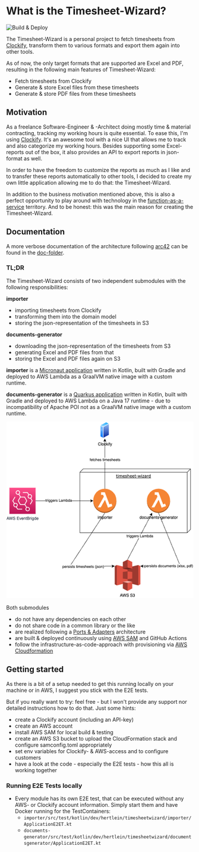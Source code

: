 # What is the Timesheet-Wizard?

![Build & Deploy](https://github.com/tinohertlein/timesheet-wizard/actions/workflows/masterbranch.yml/badge.svg?event=push)

The Timesheet-Wizard is a personal project to fetch timesheets from [Clockify](https://clockify.me/de/), transform them
to various formats
and export them again into other tools.

As of now, the only target formats that are supported are Excel and PDF, resulting in the
following main features of Timesheet-Wizard:

- Fetch timesheets from Clockify
- Generate & store Excel files from these timesheets
- Generate & store PDF files from these timesheets

## Motivation

As a freelance Software-Engineer & -Architect doing mostly time & material contracting, tracking my working hours is
quite essential. To ease this, I'm using [Clockify](https://clockify.me/). It's an awesome tool with a nice UI that
allows me to track and also categorize my working hours. Besides supporting some Excel-reports out of the box, it also
provides an API to export reports in json-format as well.

In order to have the freedom to customize the reports as much as I like and to transfer these reports automatically to
other tools, I decided to create my own little application
allowing me to do that: the Timesheet-Wizard.

In addition to the business motivation mentioned above, this is also a perfect opportunity to play around with
technology in the [function-as-a-service](https://en.wikipedia.org/wiki/Function_as_a_service) territory.
And to be honest: this was the main reason for creating the Timesheet-Wizard.

## Documentation

A more verbose documentation of the architecture following [arc42](https://arc42.org/) can be found in
the [doc-folder](doc/README.md).

### TL;DR

The Timesheet-Wizard consists of two independent submodules with the following responsibilities:

**importer**

- importing timesheets from Clockify
- transforming them into the domain model
- storing the json-representation of the timesheets in S3

**documents-generator**

- downloading the json-representation of the timesheets from S3
- generating Excel and PDF files from that
- storing the Excel and PDF files again on S3

**importer** is a [Micronaut application](https://micronaut.io/) written in Kotlin, built with Gradle and
deployed to AWS Lambda as a GraalVM native
image with a custom runtime.

**documents-generator** is a [Quarkus application](https://quarkus.io/) written in Kotlin, built with Gradle and deployed
to AWS Lambda on a Java 17 runtime - due to
incompatibility of Apache POI not as a GraalVM native image with a custom runtime.

![Technical context](doc/assets/context-technical.drawio.png "Technical context")

Both submodules

- do not have any dependencies on each other
- do not share code in a common library or the like
- are realized following a [Ports & Adapters](https://en.wikipedia.org/wiki/Hexagonal_architecture_(software))
  architecture
- are built & deployed continuously
  using [AWS SAM](https://docs.aws.amazon.com/serverless-application-model/latest/developerguide/what-is-sam.html) and
  GitHub Actions
- follow the infrastructure-as-code-approach with provisioning
  via [AWS Cloudformation](https://aws.amazon.com/cloudformation/?nc1=h_ls)

## Getting started

As there is a bit of a setup needed to get this running locally on your machine or in AWS, I suggest you stick with the
E2E tests.

But if you really want to try: feel free - but I won't provide any support nor detailed instructions how to do that.
Just some hints:

- create a Clockify account (including an API-key)
- create an AWS account
- install AWS SAM for local build & testing
- create an AWS S3 bucket to upload the CloudFormation stack and configure samconfig.toml appropriately
- set env variables for Clockify- & AWS-access and to configure customers
- have a look at the code - especially the E2E tests - how this all is working together

### Running E2E Tests locally

- Every module has its own E2E test, that can be executed without any AWS- or Clockify account information. Simply start
  them and have Docker running for the TestContainers:
    - `importer/src/test/kotlin/dev/hertlein/timesheetwizard/importer/ApplicationE2ET.kt`
    - `documents-generator/src/test/kotlin/dev/hertlein/timesheetwizard/documentsgenerator/ApplicationE2ET.kt` 
